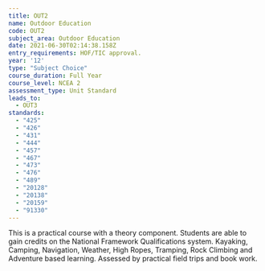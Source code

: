 ```yaml
---
title: OUT2
name: Outdoor Education
code: OUT2
subject_area: Outdoor Education
date: 2021-06-30T02:14:38.158Z
entry_requirements: HOF/TIC approval.
year: '12'
type: "Subject Choice"
course_duration: Full Year
course_level: NCEA 2
assessment_type: Unit Standard
leads_to:
  - OUT3
standards:
  - "425"
  - "426"
  - "431"
  - "444"
  - "457"
  - "467"
  - "473"
  - "476"
  - "489"
  - "20128"
  - "20138"
  - "20159"
  - "91330"
---
```

This is a practical course with a theory component. Students are able to gain credits on the National Framework Qualifications system. Kayaking, Camping, Navigation, Weather, High Ropes, Tramping, Rock Climbing and Adventure based learning. Assessed by practical field trips and book work.
